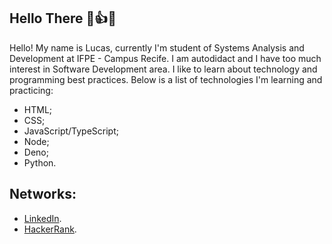 ## Hello There 👋:thumbsup::smile:
Hello! My name is Lucas, currently I'm student of Systems Analysis and Development at IFPE - Campus Recife. I am autodidact and I have too much interest in Software Development
area. I like to learn about technology and programming best practices. Below is a list of technologies I'm learning and practicing:

* HTML;
* CSS;
* JavaScript/TypeScript;
* Node;
* Deno;
* Python.

## Networks:
* [LinkedIn](https://www.linkedin.com/in/lucas-oliveira-6007191a6/).
* [HackerRank](https://www.hackerrank.com/Oli_Lukas).

<!--
**Oli-Lukas/Oli-Lukas** is a ✨ _special_ ✨ repository because its `README.md` (this file) appears on your GitHub profile.

Here are some ideas to get you started:

- 🔭 I’m currently working on ...
- 🌱 I’m currently learning ...
- 👯 I’m looking to collaborate on ...
- 🤔 I’m looking for help with ...
- 💬 Ask me about ...
- 📫 How to reach me: ...
- 😄 Pronouns: ...
- ⚡ Fun fact: ...
-->
